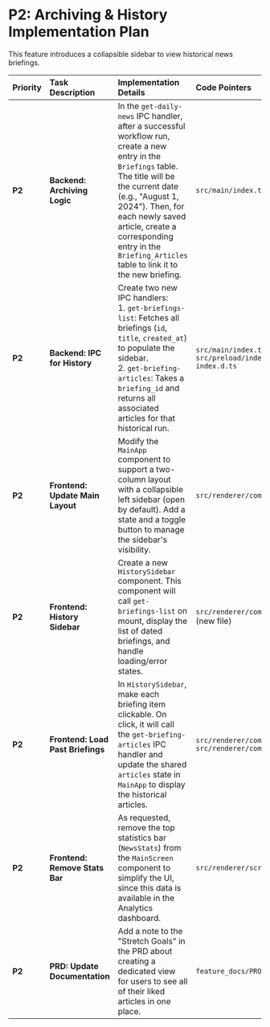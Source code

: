 # P2: Archiving & History Implementation Plan

This feature introduces a collapsible sidebar to view historical news briefings.

| Priority | Task Description | Implementation Details | Code Pointers | Dependencies | Status |
| :--- | :--- | :--- | :--- | :--- | :--- |
| **P2** | **Backend: Archiving Logic** | In the `get-daily-news` IPC handler, after a successful workflow run, create a new entry in the `Briefings` table. The title will be the current date (e.g., "August 1, 2024"). Then, for each newly saved article, create a corresponding entry in the `Briefing_Articles` table to link it to the new briefing. | `src/main/index.ts` | - | ⬜️ To Do |
| **P2** | **Backend: IPC for History** | Create two new IPC handlers: <br> 1. `get-briefings-list`: Fetches all briefings (`id`, `title`, `created_at`) to populate the sidebar. <br> 2. `get-briefing-articles`: Takes a `briefing_id` and returns all associated articles for that historical run. | `src/main/index.ts` <br/> `src/preload/index.ts` <br/> `index.d.ts` | Archiving Logic | ⬜️ To Do |
| **P2** | **Frontend: Update Main Layout** | Modify the `MainApp` component to support a two-column layout with a collapsible left sidebar (open by default). Add a state and a toggle button to manage the sidebar's visibility. | `src/renderer/components/MainApp.tsx` | - | ⬜️ To Do |
| **P2** | **Frontend: History Sidebar** | Create a new `HistorySidebar` component. This component will call `get-briefings-list` on mount, display the list of dated briefings, and handle loading/error states. | `src/renderer/components/HistorySidebar.tsx` (new file) | IPC for History | ⬜️ To Do |
| **P2** | **Frontend: Load Past Briefings**| In `HistorySidebar`, make each briefing item clickable. On click, it will call the `get-briefing-articles` IPC handler and update the shared `articles` state in `MainApp` to display the historical articles. |`src/renderer/components/HistorySidebar.tsx` <br/> `src/renderer/components/MainApp.tsx` | History Sidebar | ⬜️ To Do |
| **P2** | **Frontend: Remove Stats Bar**| As requested, remove the top statistics bar (`NewsStats`) from the `MainScreen` component to simplify the UI, since this data is available in the Analytics dashboard. | `src/renderer/screens/main.tsx` | - | ⬜️ To Do |
| **P2** | **PRD: Update Documentation** | Add a note to the "Stretch Goals" in the PRD about creating a dedicated view for users to see all of their liked articles in one place. | `feature_docs/PRODUCT_REQUIREMENTS_DOCUMENT.md` | - | ⬜️ To Do | 